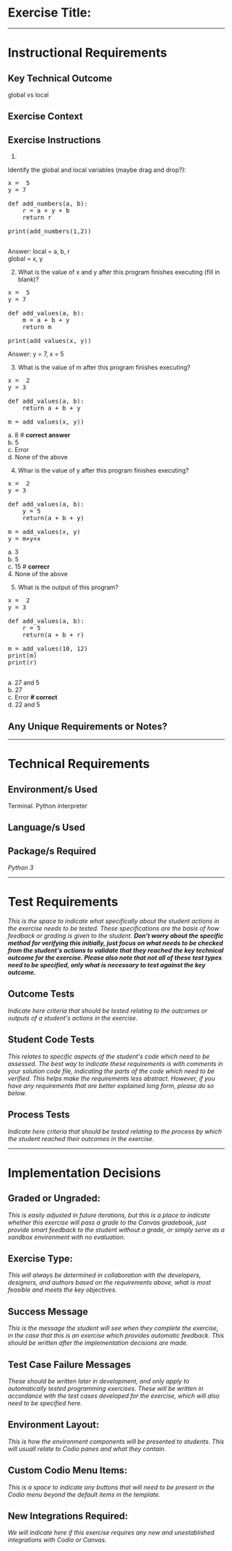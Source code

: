 # Exercise Title:
---
# Instructional Requirements
## Key Technical Outcome
global vs local
## Exercise Context

## Exercise Instructions

1.
Identify the global and local variables (maybe drag and drop?): 

<pre>
x =  5
y = 7

def add_numbers(a, b):
    r = a + y + b
    return r

print(add_numbers(1,2))

</pre>

Answer:
local = a, b, r <br>
global = x, y


2. What is the value of x and y after this program finishes executing (fill in blank)?

<pre>
x =  5
y = 7

def add_values(a, b):
    m = a + b + y
    return m

print(add_values(x, y))
</pre>

Answer:
y = 7, x = 5


3. What is the value of m after this program finishes executing?

<pre>
x =  2
y = 3

def add_values(a, b):
    return a + b + y

m = add_values(x, y))
</pre>

a. 8 # <b>correct answer</b><br>
b. 5 <br>
c. Error <br>
d. None of the above


4. Whar is the value of y after this program finishes executing?

<pre>
x =  2
y = 3

def add_values(a, b):
    y = 5 
    return(a + b + y)

m = add_values(x, y)
y = m+y+x
</pre>

a. 3 <br>
b. 5 <br>
c. 15 # <b> correcr</b> <br>
4. None of the above

5. What is the output of this program?

<pre>
x =  2
y = 3

def add_values(a, b):
    r = 5 
    return(a + b + r)

m = add_values(10, 12)
print(m)
print(r)

</pre>

a.  27 and 5 <br>
b. 27 <br>
c. Error <b> # correct </b><br>
d. 22 and 5 <br>

## Any Unique Requirements or Notes?

---
# Technical Requirements
<em><strong></strong></em>

## Environment/s Used
Terminal. Python interpreter

## Language/s Used
<em></em>

## Package/s Required
<em>Python 3</em>

---
# Test Requirements
<em>This is the space to indicate what specifically about the student actions in the exercise needs to be tested. These specifications are the basis of how feedback or grading is given to the student. <strong>Don't worry about the specific method for verifying this initially, just focus on what needs to be checked from the student's actions to validate that they reached the key technical outcome for the exercise. Please also note that not all of these test types need to be specified, only what is necessary to test against the key outcome.</strong></em>

## Outcome Tests
<em>Indicate here criteria that should be tested relating to the outcomes or outputs of a student's actions in the exercise.</em>

## Student Code Tests
<em>This relates to specific aspects of the student's code which need to be assessed. The best way to indicate these requirements is with comments in your solution code file, indicating the parts of the code which need to be verified. This helps make the requirements less abstract. However, if you have any requirements that are better explained long form, please do so below.</em>

## Process Tests
<em>Indicate here criteria that should be tested relating to the process by which the student reached their outcomes in the exercise.</em>

---
#  Implementation Decisions

## Graded or Ungraded:
<em>This is easily adjusted in future iterations, but this is a place to indicate whether this exercise will pass a grade to the Canvas gradebook, just provide smart feedback to the student without a grade, or simply serve as a sandbox environment with no evaluation.</em>

## Exercise Type:
<em>This will always be determined in collaboration with the developers, designers, and authors based on the requirements above, what is most feasible and meets the key objectives.</em>

## Success Message
<em>This is the message the student will see when they complete the exercise, in the case that this is an exercise which provides automatic feedback. This should be written after the implementation decisions are made.</em>

## Test Case Failure Messages
<em>These should be written later in development, and only apply to automatically tested programming exercises. These will be written in accordance with the test cases developed for the exercise, which will also need to be specified here.</em>

## Environment Layout:
<em>This is how the environment components will be presented to students. This will usuall relate to Codio panes and what they contain.</em>

## Custom Codio Menu Items:
<em>This is a space to indicate any buttons that will need to be present in the Codio menu beyond the default items in the template.</em>

## New Integrations Required:
<em>We will indicate here if this exercise requires any new and unestablished integrations with Codio or Canvas.</em>
